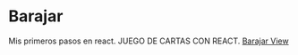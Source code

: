 # Barajar
Mis primeros pasos en react. JUEGO DE CARTAS CON REACT.
[Barajar View](https://reactgame-barajar.netlify.app/)
